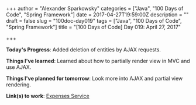 +++
author = "Alexander Sparkowsky"
categories = ["Java", "100 Days of Code", "Spring Framework"]
date = 2017-04-27T19:59:00Z
description = ""
draft = false
slug = "100doc-day019"
tags = ["Java", "100 Days of Code", "Spring Framework"]
title = "[100 Days of Code] Day 019: April 27, 2017"

+++

**Today's Progress**: Added deletion of entities by AJAX requests.

**Things I've learned**: Learned about how to partially render view in MVC and use AJAX.

**Things I've planned for tomorrow**: Look more into AJAX and partial view rendering.

**Link(s) to work**: [Expenses Service](https://github.com/roamingthings/expenses-service/commit/f359e4bda0bcce351545ae9ea4697756eef9c79a)

